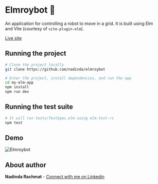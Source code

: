 # Elmroybot 🤖

An application for controlling a robot to move in a grid. It is built using Elm and Vite (courtesy of `vite-plugin-elm`).

[Live site](https://elmroy.netlify.app/)

## Running the project

```bash
# Clone the project locally
git clone https://github.com/nadinda/elmroybot

# Enter the project, install dependencies, and run the app
cd my-elm-app
npm install
npm run dev
```

## Running the test suite

```bash
# It will run tests/TestSpec.elm using elm-test-rs
npm test
```

## Demo
![Elmroybot](https://github.com/user-attachments/assets/767764f8-07d8-42ce-ba43-84004856e065)


## About author

**Nadinda Rachmat** - [Connect with me on Linkedin](https://www.linkedin.com/in/eraulianr/)
